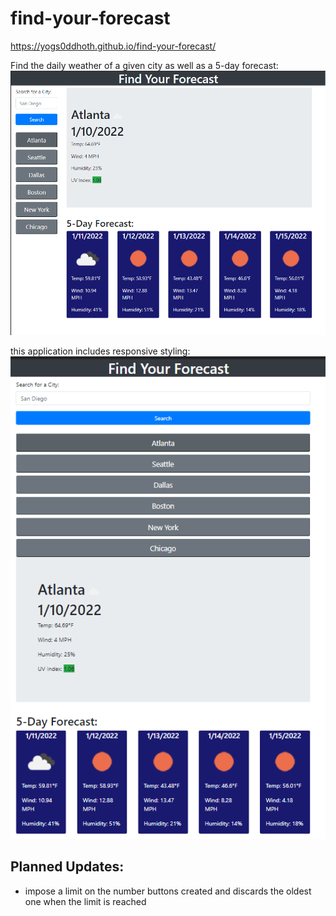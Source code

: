 # find-your-forecast
https://yogs0ddhoth.github.io/find-your-forecast/

Find the daily weather of a given city as well as a 5-day forecast:
![Find the daily weather of a given city as well as a 5-day forecast.](./assets/images/screenshot-lg.png)

this application includes responsive styling: 
![smaller sized styling](./assets/images/screenshot.png)

## Planned Updates: 
* impose a limit on the number buttons created and discards the oldest one when the limit is reached
